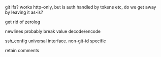 git lfs? works http-only, but is auth handled by tokens etc, do we get away by leaving it as-is?

get rid of zerolog

newlines probably break value decode/encode

ssh_config universal interface. non-git-id specific

retain comments

